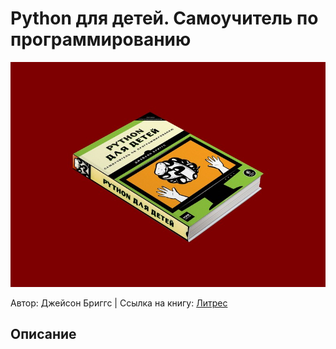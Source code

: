 # Python для детей. Самоучитель по программированию
![Python для детей. Самоучитель по программированию](/python_for_kids.jpg "Python для детей. Самоучитель по программированию")

Автор: Джейсон Бриггс | Ссылка на книгу: [Литрес](https://www.litres.ru/dzheyson-briggs/python-dlya-detey-samouchitel-po-programmirovaniu-23781112/ "Python для детей. Самоучитель по программированию")

## Описание


## 

